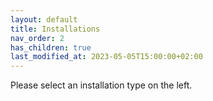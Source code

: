 ```yaml
---
layout: default
title: Installations
nav_order: 2
has_children: true 
last_modified_at: 2023-05-05T15:00:00+02:00
---
```


Please select an installation type on the left.
